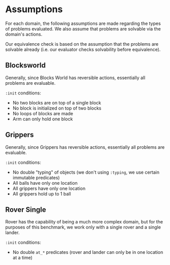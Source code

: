 # Assumptions

For each domain, the following assumptions are made regarding the types of problems evaluated.
We also assume that problems are solvable via the domain's actions.

Our equivalence check is based on the assumption that the problems are solvable already (i.e. our evaluator checks solvability before equivalence).

## Blocksworld

Generally, since Blocks World has reversible actions, essentially all problems are evaluable.

`:init` conditions:
- No two blocks are on top of a single block
- No block is initialized on top of two blocks
- No loops of blocks are made
- Arm can only hold one block

## Grippers

Generally, since Grippers has reversible actions, essentially all problems are evaluable.

`:init` conditions:
- No double "typing" of objects (we don't using `:typing`, we use certain immutable predicates)
- All balls have only one location
- All grippers have only one location
- All grippers hold up to 1 ball

## Rover Single
Rover has the capability of being a much more complex domain, but for the purposes of this benchmark, we work only with a single rover and a single lander.

`:init` conditions:
- No double `at_*` predicates (rover and lander can only be in one location at a time)